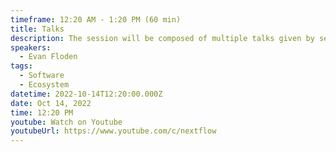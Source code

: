 ```yaml
---
timeframe: 12:20 AM - 1:20 PM (60 min)
title: Talks
description: The session will be composed of multiple talks given by several speakers. Details will be announced soon.
speakers:
  - Evan Floden
tags:
  - Software
  - Ecosystem
datetime: 2022-10-14T12:20:00.000Z
date: Oct 14, 2022
time: 12:20 PM
youtube: Watch on Youtube
youtubeUrl: https://www.youtube.com/c/nextflow
---
```

